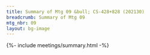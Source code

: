 ```yaml
---
title: Summary of Mtg 09 &bull; CS-428+828 (202130)
breadcrumb: Summary of Mtg 09
mtg_nbr: 09
layout: bg-image
---
```


{%- include meetings/summary.html -%}
